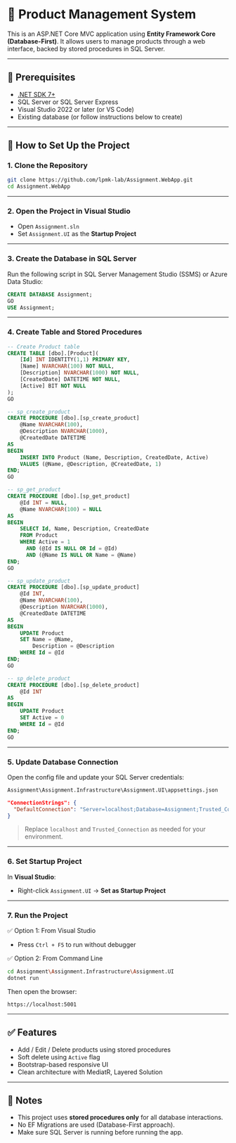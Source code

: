# 🛒 Product Management System

This is an ASP.NET Core MVC application using **Entity Framework Core (Database-First)**. It allows users to manage products through a web interface, backed by stored procedures in SQL Server.

---

## 🧰 Prerequisites

- [.NET SDK 7+](https://dotnet.microsoft.com/en-us/download)
- SQL Server or SQL Server Express
- Visual Studio 2022 or later (or VS Code)
- Existing database (or follow instructions below to create)

---

## 🚀 How to Set Up the Project

### 1. Clone the Repository

```bash
git clone https://github.com/lpmk-lab/Assignment.WebApp.git
cd Assignment.WebApp
```

---

### 2. Open the Project in Visual Studio

- Open `Assignment.sln`
- Set `Assignment.UI` as the **Startup Project**

---

### 3. Create the Database in SQL Server

Run the following script in SQL Server Management Studio (SSMS) or Azure Data Studio:

```sql
CREATE DATABASE Assignment;
GO
USE Assignment;
```

---

### 4. Create Table and Stored Procedures

```sql
-- Create Product table
CREATE TABLE [dbo].[Product](
    [Id] INT IDENTITY(1,1) PRIMARY KEY,
    [Name] NVARCHAR(100) NOT NULL,
    [Description] NVARCHAR(1000) NOT NULL,
    [CreatedDate] DATETIME NOT NULL,
    [Active] BIT NOT NULL
);
GO

-- sp_create_product
CREATE PROCEDURE [dbo].[sp_create_product]
    @Name NVARCHAR(100),
    @Description NVARCHAR(1000),
    @CreatedDate DATETIME
AS
BEGIN
    INSERT INTO Product (Name, Description, CreatedDate, Active)
    VALUES (@Name, @Description, @CreatedDate, 1)
END;
GO

-- sp_get_product
CREATE PROCEDURE [dbo].[sp_get_product]
    @Id INT = NULL,
    @Name NVARCHAR(100) = NULL
AS
BEGIN
    SELECT Id, Name, Description, CreatedDate
    FROM Product
    WHERE Active = 1
      AND (@Id IS NULL OR Id = @Id)
      AND (@Name IS NULL OR Name = @Name)
END;
GO

-- sp_update_product
CREATE PROCEDURE [dbo].[sp_update_product]
    @Id INT,
    @Name NVARCHAR(100),
    @Description NVARCHAR(1000),
    @CreatedDate DATETIME
AS
BEGIN
    UPDATE Product
    SET Name = @Name,
        Description = @Description
    WHERE Id = @Id
END;
GO

-- sp_delete_product
CREATE PROCEDURE [dbo].[sp_delete_product]
    @Id INT
AS
BEGIN
    UPDATE Product
    SET Active = 0
    WHERE Id = @Id
END;
GO
```

---

### 5. Update Database Connection

Open the config file and update your SQL Server credentials:

```bash
Assignment\Assignment.Infrastructure\Assignment.UI\appsettings.json
```

```json
"ConnectionStrings": {
  "DefaultConnection": "Server=localhost;Database=Assignment;Trusted_Connection=True;"
}
```

> Replace `localhost` and `Trusted_Connection` as needed for your environment.

---

### 6. Set Startup Project

In **Visual Studio**:
- Right-click `Assignment.UI` → **Set as Startup Project**

---

### 7. Run the Project

✅ Option 1: From Visual Studio  
- Press `Ctrl + F5` to run without debugger

✅ Option 2: From Command Line

```bash
cd Assignment\Assignment.Infrastructure\Assignment.UI
dotnet run
```

Then open the browser:

```
https://localhost:5001
```

---

## ✅ Features

- Add / Edit / Delete products using stored procedures
- Soft delete using `Active` flag
- Bootstrap-based responsive UI
- Clean architecture with MediatR, Layered Solution

---

## 📝 Notes

- This project uses **stored procedures only** for all database interactions.
- No EF Migrations are used (Database-First approach).
- Make sure SQL Server is running before running the app.
